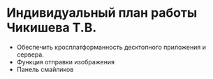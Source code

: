 # Индивидуальный план работы Чикишева Т.В.

+ Обеспечить кросплатформанность десктопного приложения и сервера.
+ Функция отправки изображения
+ Панель смайликов
